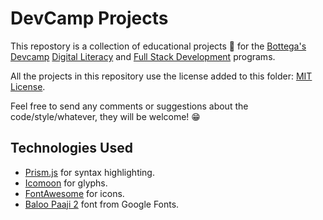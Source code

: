 # DevCamp Projects

This repostory is a collection of educational projects :blue_book: for the [Bottega's Devcamp](https://devcamp.es/) [Digital Literacy](https://devcamp.es/fundamentos-de-programacion-digital-literacy/) and [Full Stack Development](https://devcamp.es/full-stack-development-program/) programs.

All the projects in this repository use the license added to this folder: [MIT License](https://github.com/iturriker/devcamp/blob/main/LICENSE.md).

Feel free to send any comments or suggestions about the code/style/whatever, they will be welcome! :grin:

## Technologies Used

- [Prism.js](https://prismjs.com) for syntax highlighting.
- [Icomoon](https://icomoon.io/) for glyphs.
- [FontAwesome](https://fontawesome.com) for icons.
- [Baloo Paaji 2](https://fonts.google.com/specimen/Baloo+Paaji+2) font from Google Fonts.